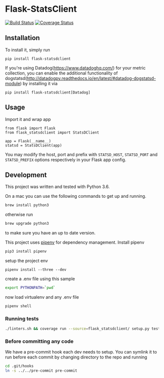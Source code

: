 # Flask-StatsClient

[![Build Status](https://travis-ci.org/bbelyeu/flask-statsdclient.svg?branch=master)](https://travis-ci.org/bbelyeu/flask-statsdclient)
[![Coverage Status](https://coveralls.io/repos/github/bbelyeu/flask-statsdclient/badge.svg?branch=master)](https://coveralls.io/github/bbelyeu/flask-statsdclient?branch=master)

## Installation

To install it, simply run

    pip install flask-statsdclient

If you're using Datadog(https://www.datadoghq.com/) for your metric collection, you can enable
the additional functionality of
dogstatsd(http://datadogpy.readthedocs.io/en/latest/#datadog-dogstatsd-module)
by installing it via

    pip install flask-statsdclient[Datadog]

## Usage

Import it and wrap app

    from flask import Flask
    from flask_statsdclient import StatsDClient

    app = Flask(__name__)
    statsd = StatsDClient(app)

You may modify the host, port and prefix with ``STATSD_HOST``, ``STATSD_PORT`` and
``STATSD_PREFIX`` options respectively in your Flask app config.

## Development

This project was written and tested with Python 3.6.

On a mac you can use the following commands to get up and running.
``` bash
brew install python3
```
otherwise run
``` bash
brew upgrade python3
```
to make sure you have an up to date version.

This project uses [pipenv](https://docs.pipenv.org) for dependency management. Install pipenv
``` bash
pip3 install pipenv
```

setup the project env
``` base
pipenv install --three --dev
```

create a .env file using this sample
``` bash
export PYTHONPATH=`pwd`
```

now load virtualenv and any .env file
```bash
pipenv shell
```

### Running tests

``` bash
./linters.sh && coverage run --source=flask_statsdclient/ setup.py test
```

### Before committing any code

We have a pre-commit hook each dev needs to setup.
You can symlink it to run before each commit by changing directory to the repo and running

``` bash
cd .git/hooks
ln -s ../../pre-commit pre-commit
```
